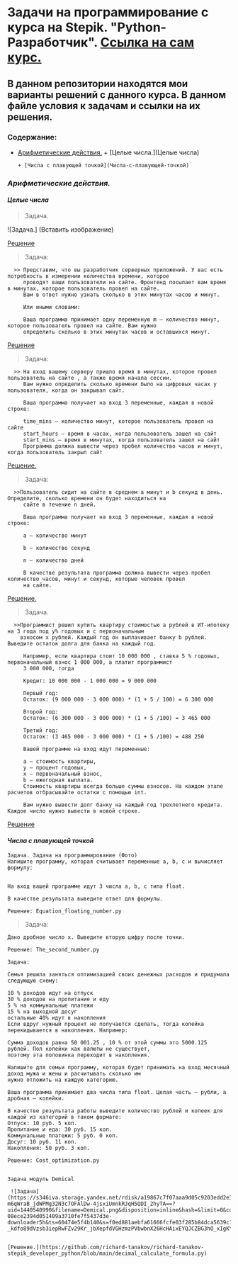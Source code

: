 # **Задачи на программирование с курса на Stepik. "Python-Разработчик".** [Ссылка на сам курс.](https://stepik.org/course/122813/syllabus)

## В данном репозитории находятся мои варианты решений с данного курса. В данном файле условия к задачам и ссылки на их решения. 

### Содержание:
+ [Арифметические действия.](#Арифметические-действия)
      + [Целые числа.](Целые числа)

      + [Числа с плавующей точкой](Числа-с-плавующей-точкой)     
   
   
   
   
   
### *Арифметические действия.* 
   
#### *Целые числа*

   > Задача. 

  ![Задача.] (Вставить изображение)
     
   [Решение](https://github.com/richard-tanakov/richard-tanakov-stepik_developer_python/blob/main/output_the_formula.py)
    
   > Задача:

      >> Представим, что вы разработчик серверных приложений. У вас есть потребность в измерении количества времени, которое
         проводят ваши пользователи на сайте. Фронтенд посылает вам время в минутах, которое пользователь провел на сайте.
         Вам в ответ нужно узнать сколько в этих минутах часов и минут.

         Или иными словами:

         Ваша программа принимает одну переменную m – количество минут, которое пользователь провел на сайте. Вам нужно
         определить сколько в этих минутах часов и оставшихся минут. 

   [Решение](https://github.com/richard-tanakov/richard-tanakov-stepik_developer_python/blob/main/Time_on_the_site.py) 

   > Задача:

      >> На вход вашему серверу пришло время в минутах, которое провел пользователь на сайте , а также время начала сессии.
         Вам нужно определить сколько времени было на цифровых часах у пользователя, когда он закрывал сайт.

         Ваша программа получает на вход 3 переменные, каждая в новой строке:

         time_mins – количество минут, которое пользователь провел на сайте
         start_hours – время в часах, когда пользователь зашел на сайт
         start_mins – время в минутах, когда пользователь зашел на сайт
         Программа должна вывести через пробел количество часов и минут, когда пользователь закрыл сайт

   [Решение.](https://github.com/richard-tanakov/richard-tanakov-stepik_developer_python/blob/main/Exit_time.py)

   

   > Задача:

      >>Пользователь сидит на сайте в среднем a минут и b секунд в день. Определите, сколько времени он будет находиться на
         сайте в течение n дней.

         Ваша программа получает на вход 3 переменные, каждая в новой строке:

         a – количество минут

         b – количество секунд

         n – количество дней

         В качестве результата программа должна вывести через пробел количество часов, минут и секунд, которые человек провел
         на сайте.

   [Решение.](https://github.com/richard-tanakov/richard-tanakov-stepik_developer_python/blob/main/Average_time_site.py) 

   >Задача.

      >>Программист решил купить квартиру стоимостью a рублей в ИТ-ипотеку на 3 года под y% годовых и с первоначальным
        взносом x рублей. Каждый год он выплачивает банку b рублей. Выведите остаток долга для банка на каждый год.

         Например, если квартира стоит 10 000 000 , ставка 5 % годовых, первоначальный взнос 1 000 000, а платит программист
         3 000 000, тогда

         Кредит: 10 000 000 - 1 000 000 = 9 000 000

         Первый год:
         Остаток: (9 000 000 - 3 000 000) * (1 + 5 / 100) = 6 300 000

         Второй год:
         Остаток: (6 300 000 - 3 000 000) * (1 + 5 /100) = 3 465 000

         Третий год:
         Остаток: (3 465 000 - 3 000 000) * (1 + 5 /100) = 488 250

         Вашей программе на вход идут переменные:

         a – стоимость квартиры,
         y – процент годовых,
         x – первоначальный взнос,
         b – ежегодная выплата.
         Стоимость квартиры всегда больше суммы взносов. На каждом этапе расчетов отбрасывайте остатки с помощью int.

         Вам нужно вывести долг банку на каждый год трехлетнего кредита. Каждое число нужно вывести в новой строке.

   [Решение](https://github.com/richard-tanakov/richard-tanakov-stepik_developer_python/blob/main/Debt_calculatio.py)



   #### *Числа с плавующей точкой*

    Задача. Задача на программирование (Фото)
    Напишите программу, которая считывает переменные a, b, c и вычисляет формулу:


    На вход вашей программе идут 3 числа a, b, c типа float.

    В качестве результата выведите ответ для формулы.

    Решение: Equation_floating_number.py




   >Задача:

    Дано дробное число x. Выведите вторую цифру после точки.

    Решение: The_second_number.py

    Задача:

    Семья решила заняться оптимизацией своих денежных расходов и придумала следующую схему:

    10 % доходов идут на отпуск
    30 % доходов на пропитание и еду
    5 % на коммунальные платежи
    15 % на выходной досуг
    остальные 40% идут в накопления
    Если вдруг нужный процент не получается сделать, тогда копейка перекидывается в накопления. Например:

    Сумма доходов равна 50 001.25 , 10 % от этой суммы это 5000.125 рублей. Пол копейки как валюты не существует,
    поэтому эта половинка переходит в накопления.

    Напишите для семьи программу, которая будет принимать на вход месячный доход мужа и жены и расчитывать сколько им
    нужно отложить на каждую категорию.

    Ваша программа принимает два числа типа float. Целая часть – рубли, а дробная – копейки.

    В качестве результата работы выведите количество рублей и копеек для каждой из категорий в таком формате:
    Отпуск: 10 руб. 5 коп.
    Пропитание и еда: 30 руб. 15 коп.
    Коммунальные платежи: 5 руб. 0 коп.
    Досуг: 10 руб. 11 коп.
    Накопления: 50 руб. 3 коп.

    Решение: Cost_optimization.py

     
    Задача модуль Demical 

     ![Задача](https://s346iva.storage.yandex.net/rdisk/a19867c7f07aaa9d05c9203edd2e312dd212e0027130af8a2555fb90d9338f17/64f492dd/Ncg5XzT7AUIUbCgIkd4jfFKxZWyhLeTWTn9-m6qWraB_jdWPMg32N3c7OFAlDw-4jsxiUmnkRJqH5QDI_2hyTA==?uid=1440540990&filename=Demical.png&disposition=inline&hash=&limit=0&content_type=image%2Fjpeg&owner_uid=1440540990&fsize=29790&hid=52cd4b294aa9714e83b0815359f696ba&media_type=image&tknv=v2&etag=d280170142a7d4aad5a95e6edd8a394a&rtoken=ie3oer2Q3R7c&force_default=yes&ycrid=na-08ece2394d051409a3710fe7f5437d3e-downloader5h&ts=60474e5f4b140&s=f0ed881aebfa61666fcfe03f285b84dca5639c165c4b07d3e5929928c1daf6d9&pb=U2FsdGVkX18KdoJIjafZ-_kdfo89dVzsb3iepRwFZv29Kr_jbXepfdVGHzmzPVbwbnX26HcHAixEYQJCZBG3hO_xIgKY3aeF4rnRs4LZZUo)    


    [Решение.](https://github.com/richard-tanakov/richard-tanakov-stepik_developer_python/blob/main/decimal_calculate_formula.py) 